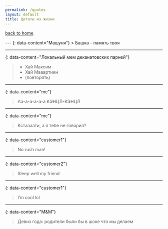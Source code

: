 ```yaml
---
permalink: /quotes
layout: default
title: Цитаты из жизни
---
```

<div class="wrapper">
    <p><a href="/">back to home</a></p>
</div>
---
{: data-content="Машуня"}
> Башка - память твоя

---
{: data-content="Локальный мем деканатовских парней"}
> - Хай Максим
> - Хай Мааартиин
> - (повторять)

---
{: data-content="me"}
> Аа-а-а-а-а-а КЭНЦЛ-КЭНЦЛ

---
{: data-content="me"}
> Кстаааати, а я тебе не говорил?

---
{: data-content="customer1"}
> No rush man!

---
{: data-content="customer2"}
> Sleep well my friend

---
{: data-content="customer1"}
> I’m cool lol

---
{: data-content="M&M"}
> Девиз года: родители были бы в шоке что мы делаем
